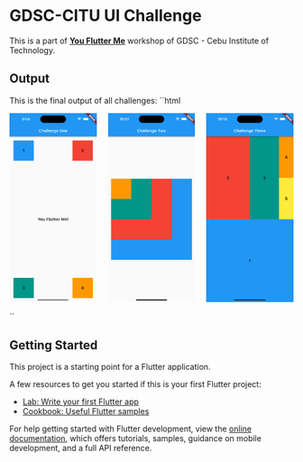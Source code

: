 # GDSC-CITU UI Challenge

This is a part of [**You Flutter Me**](https://gdsc.community.dev/events/details/developer-student-clubs-cebu-institute-of-technology-presents-you-flutter-me/) workshop of GDSC - Cebu Institute of Technology.


## Output

This is the final output of all challenges:
``html
<div class="row">
  <div class="column">
    <img src="assets/images/challenge_one.png" alt="image-description-1">
  </div>
  <div class="column">
    <img src="assets/images/challenge_two.png" alt="image-description-2">
  </div>
  <div class="column">
    <img src="assets/images/challenge_three.png" alt="image-description-3">
  </div>
</div>

<style>
.row {
  display: flex;
  flex-wrap: wrap;
  justify-content: center;
  margin: 0 -10px;
}

.column {
  flex: 1;
  max-width: 33.33%;
  padding: 0 10px;
  box-sizing: border-box;
}

img {
  max-width: 100%;
  height: auto;
}
</style>
``


## Getting Started

This project is a starting point for a Flutter application.

A few resources to get you started if this is your first Flutter project:

- [Lab: Write your first Flutter app](https://docs.flutter.dev/get-started/codelab)
- [Cookbook: Useful Flutter samples](https://docs.flutter.dev/cookbook)

For help getting started with Flutter development, view the
[online documentation](https://docs.flutter.dev/), which offers tutorials,
samples, guidance on mobile development, and a full API reference.
